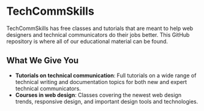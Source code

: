 # TechCommSkills

TechCommSkills has free classes and tutorials that are meant to help web designers and technical communicators do their jobs better. This GitHub repository is where all of our educational material can be found.

## What We Give You
* **Tutorials on technical communication**: Full tutorials on a wide range of technical writing and documentation topics for both new and expert technical communicators.
* **Courses in web design**: Classes covering the newest web design trends, responsive design, and important design tools and technologies.
